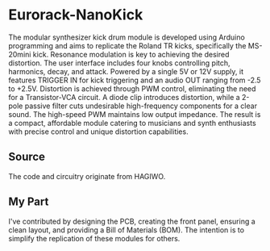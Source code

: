 # Eurorack-NanoKick
The modular synthesizer kick drum module is developed using Arduino programming and aims to replicate the Roland TR kicks, specifically the MS-20mini kick. Resonance modulation is key to achieving the desired distortion. The user interface includes four knobs controlling pitch, harmonics, decay, and attack. Powered by a single 5V or 12V supply, it features TRIGGER IN for kick triggering and an audio OUT ranging from -2.5 to +2.5V. Distortion is achieved through PWM control, eliminating the need for a Transistor-VCA circuit. A diode clip introduces distortion, while a 2-pole passive filter cuts undesirable high-frequency components for a clear sound. The high-speed PWM maintains low output impedance. The result is a compact, affordable module catering to musicians and synth enthusiasts with precise control and unique distortion capabilities.

## Source
The code and circuitry originate from HAGIWO. 

## My Part
I've contributed by designing the PCB, creating the front panel, ensuring a clean layout, and providing a Bill of Materials (BOM). The intention is to simplify the replication of these modules for others.
